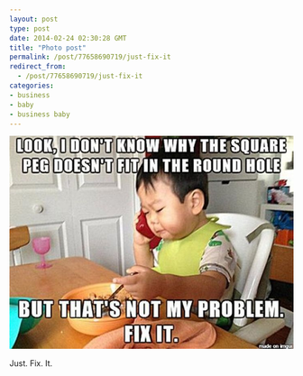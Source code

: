 ```yaml
---
layout: post
type: post
date: 2014-02-24 02:30:28 GMT
title: "Photo post"
permalink: /post/77658690719/just-fix-it
redirect_from: 
  - /post/77658690719/just-fix-it
categories:
- business
- baby
- business baby
---
```

![](/assets/images/tumblr_n1h0y0aRQP1qb098no1_1280.jpg)

Just. Fix. It.